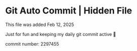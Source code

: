 # Git Auto Commit | Hidden File

This file was added Feb 12, 2025

Just for fun and keeping my daily git commit active 🤪

commit number: 2297455
